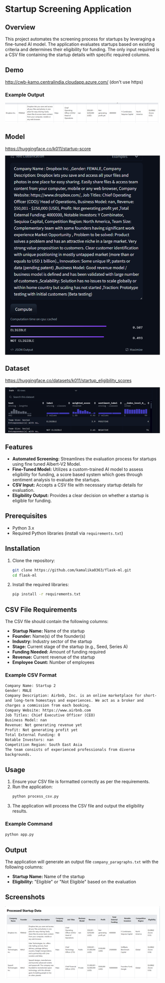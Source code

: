 # Startup Screening Application
## Overview
This project automates the screening process for startups by leveraging a fine-tuned AI model. The application evaluates startups based on existing criteria and determines their eligibility for funding. The only input required is a CSV file containing the startup details with specific required columns.

## Demo 
<http://cwb-kamo.centralindia.cloudapp.azure.com/> (don't use https)

### Example Output
![alt text](image-1.png)

## Model
https://huggingface.co/k011/startup-score

![alt text](image-2.png)

## Dataset 
https://huggingface.co/datasets/k011/startup_eligibility_scores

![alt text](image-3.png)

## Features
- **Automated Screening:** Streamlines the evaluation process for startups using fine tuned Albert-V2 Model.
- **Fine-Tuned Model:** Utilizes a custom-trained AI model to assess eligibility for funding, a score based system which goes through sentiment analysis to evaluate the startups.
- **CSV Input:** Accepts a CSV file with necessary startup details for evaluation.
- **Eligibility Output:** Provides a clear decision on whether a startup is eligible for funding.

## Prerequisites
- Python 3.x
- Required Python libraries (install via `requirements.txt`)

## Installation
1. Clone the repository:
   ```bash
   git clone https://github.com/kamalika0363/flask-ml.git
   cd flask-ml
   ```

2. Install the required libraries:
   ```bash
   pip install -r requirements.txt
   ```

## CSV File Requirements
The CSV file should contain the following columns:
- **Startup Name:** Name of the startup
- **Founder:** Name(s) of the founder(s)
- **Industry:** Industry sector of the startup
- **Stage:** Current stage of the startup (e.g., Seed, Series A)
- **Funding Needed:** Amount of funding required
- **Revenue:** Current revenue of the startup
- **Employee Count:** Number of employees

### Example CSV Format
```csv
Company Name: Startup 2
Gender: MALE
Company Description: Airbnb, Inc. is an online marketplace for short- and long-term homestays and experiences. We act as a broker and charges a commission from each booking. 
Company Website: https://www.airbnb.com
Job Titles: Chief Executive Officer (CEO)
Business Model: nan
Revenue: Not generating revenue yet
Profit: Not generating profit yet
Total External Funding: 0
Notable Investors: nan
Competition Region: South East Asia
The team consists of experienced professionals from diverse backgrounds.
```

## Usage
1. Ensure your CSV file is formatted correctly as per the requirements.
2. Run the application:
   ```bash
   python process_csv.py
   ```
3. The application will process the CSV file and output the eligibility results.


### Example Command
```bash
python app.py
```

## Output
The application will generate an output file `company_paragraphs.txt` with the following columns:
- **Startup Name:** Name of the startup
- **Eligibility:** "Eligible" or "Not Eligible" based on the evaluation

## Screenshots
![Example of Output](image.png)
